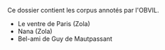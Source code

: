 Ce dossier contient les corpus annotés par l'OBVIL.
- Le ventre de Paris (Zola)
- Nana (Zola)
- Bel-ami de Guy de Mautpassant
